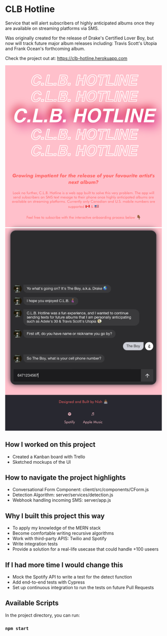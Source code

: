 # CLB Hotline

Service that will alert subscribers of highly anticipated albums once they are available on streaming platforms via SMS.

Was originally created for the release of Drake's Certified Lover Boy, but now will track future major album releases including: Travis Scott's Utopia and Frank Ocean's forthcoming album.

Check the project out at: <https://clb-hotline.herokuapp.com>

![CLB Hotline Landing Page](/images/CLB_RM_1.png?raw=true "CLB Hotline Landing Page")
![CLB Hotline Form](/images/CLB_RM_2.png?raw=true "CLB Hotline Form")

## How I worked on this project

- Created a Kanban board with Trello
- Sketched mockups of the UI

## How to navigate the project highlights

- Conversational Form Component: client/src/components/CForm.js
- Detection Algorithm: server/services/detection.js
- Webhook handling incoming SMS: server/app.js

## Why I built this project this way

- To apply my knowledge of the MERN stack
- Become comfortable writing recursive algorithms
- Work with third-party APIS: Twilio and Spotify
- Write integration tests
- Provide a solution for a real-life usecase that could handle +100 useers

## If I had more time I would change this

- Mock the Spotify API to write a test for the detect function
- Add end-to-end tests with Cypress
- Set up continuous integration to run the tests on future Pull Requests

## Available Scripts

In the project directory, you can run:

### `npm start`
